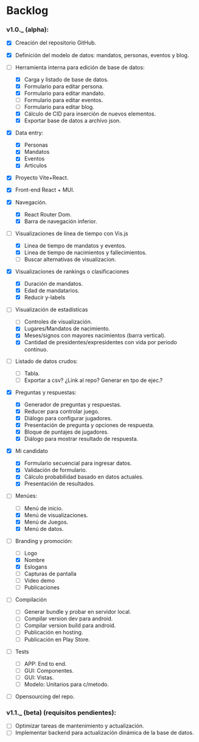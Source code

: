 # Backlog 

### v1.0._ (alpha):  
  - [x] Creación del repositorio GitHub.  
  - [x] Definición del modelo de datos: mandatos, personas, eventos y blog.  
  - [ ] Herramienta interna para edición de base de datos:  
    - [x] Carga y listado de base de datos.  
    - [x] Formulario para editar persona.  
    - [x] Formulario para editar mandato.  
    - [ ] Formulario para editar eventos.  
    - [ ] Formulario para editar blog.  
    - [x] Cálculo de CID para inserción de nuevos elementos.  
    - [x] Exportar base de datos a archivo json.  
  - [x] Data entry:  
    - [x] Personas  
    - [x] Mandatos  
    - [x] Eventos  
    - [x] Articulos  
  - [x] Proyecto Vite+React.  
  - [x] Front-end React + MUI.  
  - [x] Navegación.  
    - [x] React Router Dom.  
    - [x] Barra de navegación inferior.  
  - [ ] Visualizaciones de línea de tiempo con Vis.js  
    - [x] Linea de tiempo de mandatos y eventos.  
    - [x] Linea de tiempo de nacimientos y fallecimientos.  
    - [ ] Buscar alternativas de visualizacion.  
  - [x] Visualizaciones de rankings o clasificaciones  
    - [x] Duración de mandatos.  
    - [x] Edad de mandatarios.  
    - [x] Reducir y-labels  
  - [ ] Visualización de estadísticas  
    - [ ] Controles de visualización.  
    - [x] Lugares/Mandatos de nacimiento.  
    - [x] Meses/signos con mayores nacimientos (barra vertical).  
    - [x] Cantidad de presidentes/expresidentes con vida por periodo continuo.  
  - [ ] Listado de datos crudos:  
    - [ ] Tabla.  
    - [ ] Exportar a csv? ¿Link al repo? Generar en tpo de ejec.?  
  - [x] Preguntas y respuestas:  
    - [x] Generador de preguntas y respuestas.  
    - [x] Reducer para controlar juego.  
    - [x] Diálogo para configurar jugadores.  
    - [x] Presentación de pregunta y opciones de respuesta.  
    - [x] Bloque de puntajes de jugadores.  
    - [x] Diálogo para mostrar resultado de respuesta.  
  - [x] Mi candidato  
    - [x] Formulario secuencial para ingresar datos.  
    - [x] Validación de formulario.  
    - [x] Cálculo probabilidad basado en datos actuales.  
    - [x] Presentación de resultados.  
  - [ ] Menúes:  
    - [ ] Menú de inicio.  
    - [x] Menú de visualizaciones.  
    - [x] Menú de Juegos.  
    - [x] Menú de datos.  
  - [ ] Branding y promoción:  
    - [ ] Logo  
    - [x] Nombre  
    - [x] Eslogans  
    - [ ] Capturas de pantalla  
    - [ ] Video demo  
    - [ ] Publicaciones  
  - [ ] Compilación  
    - [ ] Generar bundle y probar en servidor local.  
    - [ ] Compilar version dev para android.  
    - [ ] Compilar version build para android.  
    - [ ] Publicación en hosting.  
    - [ ] Publicación en Play Store.  
  - [ ] Tests  
    - [ ] APP: End to end.  
    - [ ] GUI: Componentes.  
    - [ ] GUI: Vistas.  
    - [ ] Modelo: Unitarios para c/metodo.  
  - [ ] Opensourcing del repo.  
  

### v1.1._ (beta) (requisitos pendientes):  
  - [ ] Optimizar tareas de mantenimiento y actualización.  
  - [ ] Implementar backend para actualización dinámica de la base de datos.  